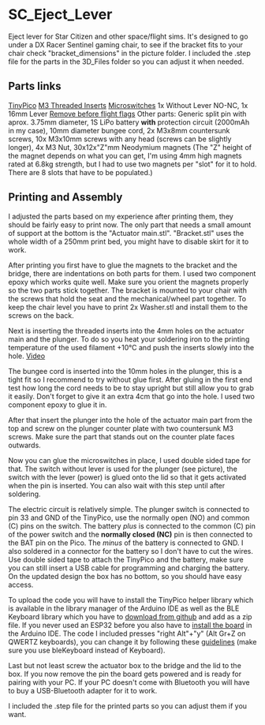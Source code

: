 # SC_Eject_Lever
Eject lever for Star Citizen and other space/flight sims. It's designed to go under a DX Racer Sentinel gaming chair, to see if the bracket fits to your chair check "bracket_dimensions" in the picture folder. I included the .step file for the parts in the 3D_Files folder so you can adjust it when needed.

## Parts links
[TinyPico](https://www.tinypico.com/buy)
[M3 Threaded Inserts](https://www.cnckitchen.com/shop#!/Gewindeeinsatz-threaded-insert-M3-Standard-100-Stk-pcs/p/431146823/category=0)
[Microswitches](https://www.aliexpress.com/item/1926553469.html) 1x Without Lever NO-NC, 1x 16mm Lever
[Remove before flight flags](https://www.aliexpress.com/item/32944985653.html)
Other parts: Generic split pin with aprox. 3.75mm diameter, 1S LiPo battery **with** protection circuit (2000mAh in my case), 10mm diameter bungee cord, 2x M3x8mm countersunk screws, 10x M3x10mm screws with any head (screws can be slightly longer), 4x M3 Nut, 30x12x"Z"mm Neodymium magnets (The "Z" height of the magnet depends on what you can get, I'm using 4mm high magnets rated at 6.8kg strength, but I had to use two magnets per "slot" for it to hold. There are 8 slots that have to be populated.)

## Printing and Assembly
I adjusted the parts based on my experience after printing them, they should be fairly easy to print now. The only part that needs a small amount of support at the bottom is the "Actuator main.stl". "Bracket.stl" uses the whole width of a 250mm print bed, you might have to disable skirt for it to work.

After printing you first have to glue the magnets to the bracket and the bridge, there are indentations on both parts for them. I used two component epoxy which works quite well. Make sure you orient the magnets properly so the two parts stick together. The bracket is mounted to your chair with the screws that hold the seat and the mechanical/wheel part together. To keep the chair level you have to print 2x Washer.stl and install them to the screws on the back.

 Next is inserting the threaded inserts into the 4mm holes on the actuator main and the plunger. To do so you heat your soldering iron to the printing temperature of the used filament +10°C and push the inserts slowly into the hole. [Video](https://www.youtube.com/watch?v=QTeAx-ykhhw)
 
The bungee cord is inserted into the 10mm holes in the plunger, this is a tight fit so I recommend to try without glue first. After gluing in the first end test how long the cord needs to be to stay upright but still allow you to grab it easily. Don't forget to give it an extra 4cm that go into the hole. I used two component epoxy to glue it in.

After that insert the plunger into the hole of the actuator main part from the top and screw on the plunger counter plate with two countersunk M3 screws. Make sure the part that stands out on the counter plate faces outwards.

Now you can glue the microswitches in place, I used double sided tape for that. The switch without lever is used for the plunger (see picture), the switch with the lever (power) is glued onto the lid so that it gets activated when the pin is inserted. You can also wait with this step until after soldering.

The electric circuit is relatively simple. The plunger switch is connected to pin 33 and GND of the TinyPico, use the normally open (NO) and common (C) pins on the switch. The battery *plus* is connected to the common (C) pin of the power switch and the **normally closed (NC)** pin is then connected to the BAT pin on the Pico. The *minus* of the battery is connected to GND. I also soldered in a connector for the battery so I don't have to cut the wires. Use double sided tape to attach the TinyPico and the battery, make sure you can still insert a USB cable for programming and charging the battery. On the updated design the box has no bottom, so you should have easy access.

To upload the code you will have to install the TinyPico helper library which is available in the library manager of the Arduino IDE as well as the BLE Keyboard library which you have to [download from github](https://github.com/T-vK/ESP32-BLE-Keyboard/releases) and add as a zip file. If you never used an ESP32 before you also have to [install the board](https://docs.espressif.com/projects/arduino-esp32/en/latest/installing.html) in the Arduino IDE. The code I included presses "right Alt"+"y" (Alt Gr+Z on QWERTZ keyboards), you can change it by following these [guidelines](https://www.arduino.cc/reference/en/language/functions/usb/keyboard/keyboardmodifiers/) (make sure you use bleKeyboard instead of Keyboard).

Last but not least screw the actuator box to the bridge and the lid to the box. If you now remove the pin the board gets powered and is ready for pairing with your PC. If your PC doesn't come with Bluetooth you will have to buy a USB-Bluetooth adapter for it to work.


I included the .step file for the printed parts so you can adjust them if you want.